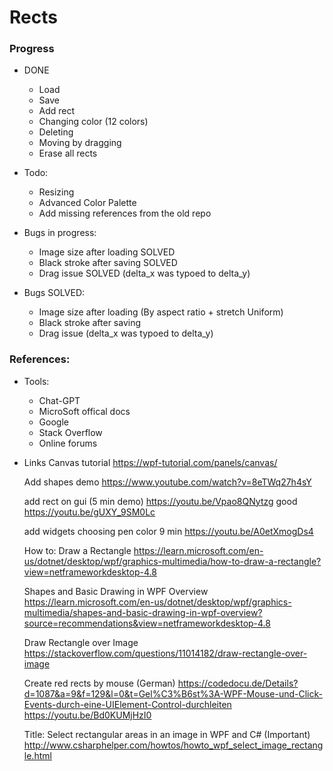 # Rects
### Progress
- DONE
  - Load
  - Save
  - Add rect 
  - Changing color (12 colors)
  - Deleting
  - Moving by dragging
  - Erase all rects
  
- Todo: 
  - Resizing
  - Advanced Color Palette
  - Add missing references from the old repo
  
- Bugs in progress:
  - Image size after loading SOLVED
  - Black stroke after saving SOLVED
  - Drag issue SOLVED (delta_x was typoed to delta_y)

- Bugs SOLVED:
  - Image size after loading (By aspect ratio + stretch Uniform)
  - Black stroke after saving 
  - Drag issue (delta_x was typoed to delta_y)

### References:
- Tools:
  - Chat-GPT
  - MicroSoft offical docs
  - Google
  - Stack Overflow
  - Online forums

- Links
    Canvas tutorial 
    https://wpf-tutorial.com/panels/canvas/

    Add shapes demo
    https://www.youtube.com/watch?v=8eTWq27h4sY

    add rect on gui (5 min demo)
    https://youtu.be/Vpao8QNytzg good 
    https://youtu.be/gUXY_9SM0Lc 


    add widgets choosing pen color 9 min
    https://youtu.be/A0etXmogDs4

    How to: Draw a Rectangle
    https://learn.microsoft.com/en-us/dotnet/desktop/wpf/graphics-multimedia/how-to-draw-a-rectangle?view=netframeworkdesktop-4.8

    Shapes and Basic Drawing in WPF Overview
    https://learn.microsoft.com/en-us/dotnet/desktop/wpf/graphics-multimedia/shapes-and-basic-drawing-in-wpf-overview?source=recommendations&view=netframeworkdesktop-4.8

    Draw Rectangle over Image
    https://stackoverflow.com/questions/11014182/draw-rectangle-over-image

    Create red rects by mouse (German)
    https://codedocu.de/Details?d=1087&a=9&f=129&l=0&t=Gel%C3%B6st%3A-WPF-Mouse-und-Click-Events-durch-eine-UIElement-Control-durchleiten
    https://youtu.be/Bd0KUMjHzI0

    Title: Select rectangular areas in an image in WPF and C# (Important)
    http://www.csharphelper.com/howtos/howto_wpf_select_image_rectangle.html

